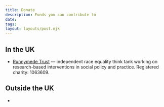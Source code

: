 ```yaml
---
title: Donate 
description: Funds you can contribute to
date: 
tags: 
layout: layouts/post.njk
---
```

## In the UK
- [Runnymede Trust](https://www.runnymedetrust.org/support-us/donations.html) — independent race equality think tank working on research-based interventions in social policy and practice. Registered charity: 1063609.

## Outside the UK
- 